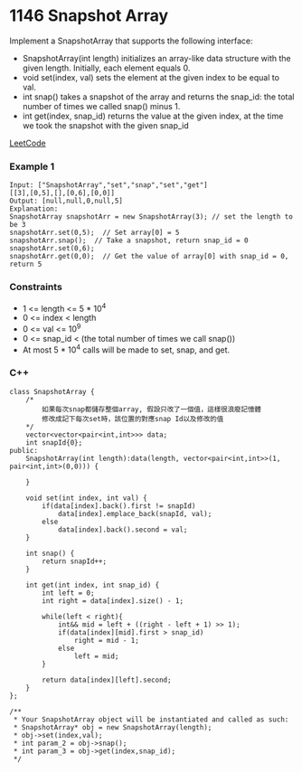 # 1146 Snapshot Array

Implement a SnapshotArray that supports the following interface:

* SnapshotArray(int length) initializes an array-like data structure with the given length. Initially, each element equals 0.
* void set(index, val) sets the element at the given index to be equal to val.
* int snap() takes a snapshot of the array and returns the snap_id: the total number of times we called snap() minus 1.
* int get(index, snap_id) returns the value at the given index, at the time we took the snapshot with the given snap_id

[LeetCode](https://leetcode.cn/problems/snapshot-array/)


### Example 1

```
Input: ["SnapshotArray","set","snap","set","get"]
[[3],[0,5],[],[0,6],[0,0]]
Output: [null,null,0,null,5]
Explanation: 
SnapshotArray snapshotArr = new SnapshotArray(3); // set the length to be 3
snapshotArr.set(0,5);  // Set array[0] = 5
snapshotArr.snap();  // Take a snapshot, return snap_id = 0
snapshotArr.set(0,6);
snapshotArr.get(0,0);  // Get the value of array[0] with snap_id = 0, return 5
```


### Constraints

* 1 <= length <= 5 * 10<sup>4</sup>
* 0 <= index < length
* 0 <= val <= 10<sup>9</sup>
* 0 <= snap_id < (the total number of times we call snap())
* At most 5 * 10<sup>4</sup> calls will be made to set, snap, and get.

### C++ 

```
class SnapshotArray {
    /*
        如果每次snap都儲存整個array, 假設只改了一個值，這樣很浪廢記憶體
        修改成記下每次set時，該位置的對應snap Id以及修改的值
    */
    vector<vector<pair<int,int>>> data;
    int snapId{0};
public:
    SnapshotArray(int length):data(length, vector<pair<int,int>>(1, pair<int,int>(0,0))) {

    }
    
    void set(int index, int val) {
        if(data[index].back().first != snapId)
            data[index].emplace_back(snapId, val);
        else 
            data[index].back().second = val;
    }
    
    int snap() {
        return snapId++;
    }
    
    int get(int index, int snap_id) {        
        int left = 0;
        int right = data[index].size() - 1;

        while(left < right){
            int&& mid = left + ((right - left + 1) >> 1);
            if(data[index][mid].first > snap_id)
                right = mid - 1;
            else
                left = mid;
        }

        return data[index][left].second;
    }
};

/**
 * Your SnapshotArray object will be instantiated and called as such:
 * SnapshotArray* obj = new SnapshotArray(length);
 * obj->set(index,val);
 * int param_2 = obj->snap();
 * int param_3 = obj->get(index,snap_id);
 */
```